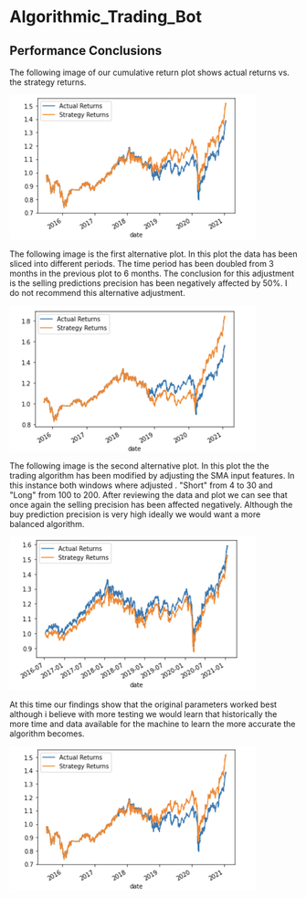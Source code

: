 # Algorithmic_Trading_Bot

## Performance Conclusions
The following image of our cumulative return plot shows actual returns vs. the strategy returns.

![cumulative return plot](images/cumretplot.png)

The following image is the first alternative plot. In this plot the data has been sliced into different periods. The time period has been
doubled from 3 months in the previous plot to 6 months. The conclusion for this adjustment is the selling predictions precision has been negatively
affected by 50%. I do not recommend this alternative adjustment.

![alternative image 1](images/alternative1.png)

The following image is the second alternative plot. In this plot the the trading algorithm has been modified by adjusting the SMA
input features. In this instance both windows where adjusted . "Short" from 4 to 30 and "Long" from 100 to 200. After reviewing the data 
and plot we can see that once again the selling precision has been affected negatively. Although the buy prediction precision is very high
ideally we would want a more balanced algorithm.

![alternative image 2](images/alternative2.png)

At this time our findings show that the original parameters worked best although i believe with more testing we would learn that
historically the more time and data available for the machine to learn the more accurate the algorithm becomes.

![cumulative return plot](images/cumretplot.png)
